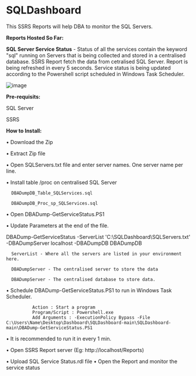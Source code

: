 # SQLDashboard

This SSRS Reports will help DBA to monitor the SQL Servers.

**Reports Hosted So Far:**

**SQL Server Service Status** - Status of all the services contain the keyword "sql" running on Servers that is being collected and stored in a centralised database. 
SSRS Report fetch the data from cetralised SQL Server. Report is being refreshed in every 5 seconds. Service status is being updated according to the Powershell script scheduled in Windows Task Scheduler.

![image](https://user-images.githubusercontent.com/25771745/148194585-4a67cc43-77c1-4291-80ea-d44dea467c6b.png)


**Pre-requisits:**

SQL Server

SSRS

**How to Install:**

•	Download the Zip

•	Extract Zip file

•	Open SQLServers.txt file and enter server names. One server name per line.

•	Install table /proc on centralised SQL Server 

      DBADumpDB_Table_SQLServices.sql 

      DBADumpDB_Proc_sp_SQLServices.sql

•	Open DBADump-GetServiceStatus.PS1

•	Update Parameters at the end of the file.

DBADump-GetServiceStatus -ServerList 'C:\SQLDashboard\SQLServers.txt' -DBADumpServer localhost -DBADumpDB DBADumpDB

      ServerList - Where all the servers are listed in your environment here.

      DBADumpServer - The centralised server to store the data

      DBADumpServer - The centralised database to store data.

•	Schedule DBADump-GetServiceStatus.PS1 to run in Windows Task Scheduler.

                  
              Action : Start a program
              Program/Script : Powershell.exe
              Add Arguments : -ExecutionPolicy Bypass -File C:\Users\Name\Desktop\Dashboard\SQLDashboard-main\SQLDashboard-main\DBADump-GetServiceStatus.PS1
                  
•	It is recommended to run it in every 1 min.

•	Open SSRS Report server (Eg:  http://localhost/Reports)

•	Upload SQL Service Status.rdl file
•	Open the Report and monitor the service status
